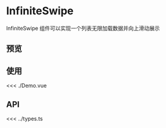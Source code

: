 <script setup lang="ts">
import Demo from './Demo.vue'
</script>

# InfiniteSwipe

InfiniteSwipe 组件可以实现一个列表无限加载数据并向上滑动展示

<Dependencies deps="gsap" />

## 预览

<ClientOnly>
  <Demo />
</ClientOnly>

## 使用

<<< ./Demo.vue

## API

<<< ../types.ts
